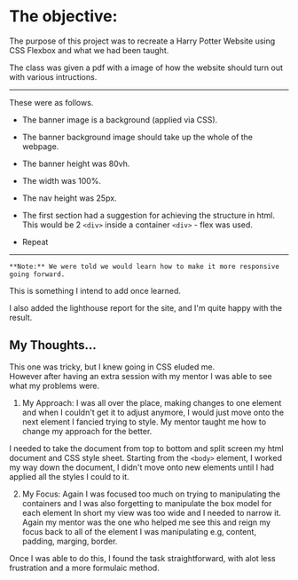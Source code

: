 # The objective:

The purpose of this project was to recreate a Harry Potter Website using CSS Flexbox and what we had been taught.

The class was given a pdf with a image of how the website should turn out with various intructions.

***

These were as follows.

* The banner image is a background (applied via CSS).

* The banner background image should take up the whole <body> of the webpage.

* The banner height was 80vh.

* The width was 100%.

* The nav height was 25px. 

* The first section had a suggestion for achieving the structure in html.
This would be 2 ```<div>``` inside a container ```<div>``` - flex was used.

* Repeat
    
***

    **Note:** We were told we would learn how to make it more responsive going forward.
This is something I intend to add once learned.

I also added the lighthouse report for the site, and I'm quite happy with the result.

## My Thoughts...

This one was tricky, but I knew going in CSS eluded me.  
However after having an extra session with my mentor I was able to see what my problems were.
1.  My Approach:
    I was all over the place, making changes to one element and when I couldn't get it to adjust anymore, I would just move onto the next element I fancied trying to style.
My mentor taught me how to change my approach for the better.
    
I needed to take the document from top to bottom and split screen my html document and CSS style sheet.
Starting from the ```<body>``` element, I worked my way down the document, I didn't move onto new elements until I had applied all the styles I could to it.

2. My Focus:
   Again I was focused too much on trying to manipulating the containers and I was also forgetting to manipulate the box model for each element
   In short my view was too wide and I needed to narrow it.
Again my mentor was the one who helped me see this and reign my focus back to all of the element I was manipulating e.g, content, padding, marging, border.

Once I was able to do this, I found the task straightforward, with alot less frustration and a more formulaic method. 
